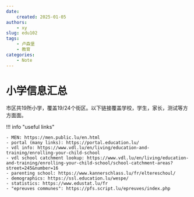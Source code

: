 ```yaml
---
date: 
    created: 2025-01-05
authors: 
    - xy
slug: edu102
tags: 
    - 卢森堡
    - 教育
categories: 
    - Note
---
```


# 小学信息汇总

市区共19所小学，覆盖19/24个街区。以下链接覆盖学校，学生，家长，测试等方方面面。

!!! info "useful links"

    - MEN: https://men.public.lu/en.html
    - portal (many links): https://portal.education.lu/
    - vdl info: https://www.vdl.lu/en/living/education-and-training/enrolling-your-child-school
    - vdl school catchment lookup: https://www.vdl.lu/en/living/education-and-training/enrolling-your-child-school/school-catchment-areas?street=245&number=16
    - parenting school: https://www.kannerschlass.lu/fr/eltereschoul/
    - demographics: https://ssl.education.lu/wespe/
    - statistics: https://www.edustat.lu/fr
    - "epreuves communes": https://pfs.script.lu/epreuves/index.php

